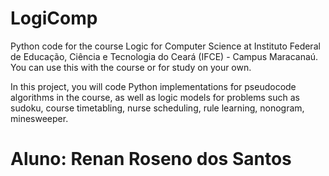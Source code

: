 # LogiComp
Python code for the course Logic for Computer Science at Instituto Federal de Educação, Ciência e Tecnologia do Ceará (IFCE) - Campus Maracanaú. You can use this with the course or for study on your own.

In this project, you will code Python implementations for pseudocode algorithms in the course, as well as logic models for problems such as sudoku, course timetabling, nurse scheduling, rule learning, nonogram, minesweeper.

# Aluno: Renan Roseno dos Santos
